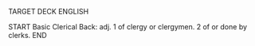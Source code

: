 TARGET DECK
ENGLISH

START
Basic
Clerical
Back: adj. 1 of clergy or clergymen. 2 of or done by clerks.
END
